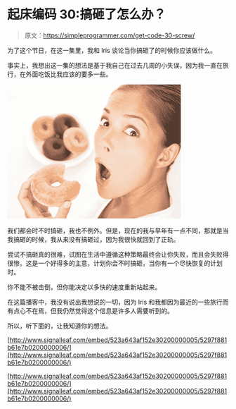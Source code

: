 # 起床编码 30:搞砸了怎么办？

> 原文：<https://simpleprogrammer.com/get-code-30-screw/>

为了这个节日，在这一集里，我和 Iris 谈论当你搞砸了的时候你应该做什么。

事实上，我想出这一集的想法是基于我自己在过去几周的小失误，因为我一直在旅行，在外面吃饭比我应该的要多一些。



![Funny woman eating junk food](img/8f29b2cafa82001548f576573c9dd36f.png)



我们都会时不时搞砸，我也不例外。但是，现在的我与早年有一点不同，那就是当我搞砸的时候，我从来没有搞砸过，因为我很快就回到了正轨。

尝试不搞砸真的很难，试图在生活中遵循这种策略最终会让你失败，而且会失败得很惨。这是一个好得多的主意，计划你会不时搞砸，当你有一个尽快恢复的计划时。

你不能不被击倒，但你能决定以多快的速度重新站起来。

在这篇播客中，我没有说出我想说的一切，因为 Iris 和我都因为最近的一些旅行而有点心不在焉，但我仍然觉得这个信息是许多人需要听到的。

所以，听下面的，让我知道你的想法。

[http://www.signalleaf.com/embed/523a643af152e30200000005/5297f881b61e7b0200000006/](http://www.signalleaf.com/embed/523a643af152e30200000005/5297f881b61e7b0200000006/)

[http://www.signalleaf.com/embed/523a643af152e30200000005/5297f881b61e7b0200000006/](http://www.signalleaf.com/embed/523a643af152e30200000005/5297f881b61e7b0200000006/)